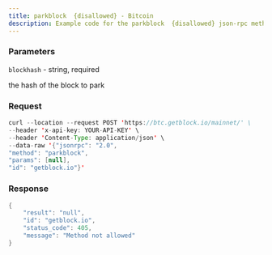 ```yaml
---
title: parkblock  {disallowed} - Bitcoin
description: Example code for the parkblock  {disallowed} json-rpc method. Сomplete guide on how to use parkblock  {disallowed} json-rpc in GetBlock.io Web3 documentation.
---
```


### Parameters


`blockhash` - string, required

the hash of the block to park

### Request

``` java
curl --location --request POST 'https://btc.getblock.io/mainnet/' \
--header 'x-api-key: YOUR-API-KEY' \
--header 'Content-Type: application/json' \
--data-raw '{"jsonrpc": "2.0",
"method": "parkblock",
"params": [null],
"id": "getblock.io"}'
```

###  Response

``` java
{
    "result": "null",
    "id": "getblock.io",
    "status_code": 405,
    "message": "Method not allowed"
}
```


